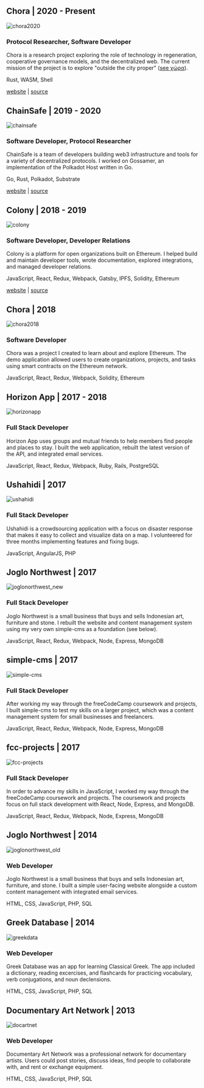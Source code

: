 ## Chora | 2020 - Present

![chora2020](/img/tech_chora2020.jpg)

### Protocol Researcher, Software Developer

Chora is a research project exploring the role of technology in regeneration, cooperative governance models, and the decentralized web. The current mission of the project is to explore "outside the city proper" ([see χώρα](https://en.wikipedia.org/wiki/Kh%C3%B4ra)).

Rust, WASM, Shell

[website](https://chora.io) | [source](https://github.com/choraio)

## ChainSafe | 2019 - 2020

![chainsafe](/img/tech_chainsafe.jpg)

### Software Developer, Protocol Researcher

ChainSafe is a team of developers building web3 infrastructure and tools for a variety of decentralized protocols. I worked on Gossamer, an implementation of the  Polkadot Host written in Go.

Go, Rust, Polkadot, Substrate

[website](https://chainsafe.io) | [source](https://github.com/chainsafe)

## Colony | 2018 - 2019

![colony](/img/tech_colony.jpg)

### Software Developer, Developer Relations

Colony is a platform for open organizations built on Ethereum. I helped build and maintain developer tools, wrote documentation, explored integrations, and managed developer relations.

JavaScript, React, Redux, Webpack, Gatsby, IPFS, Solidity, Ethereum

[website](https://colony.io) | [source](https://github.com/joincolony)

## Chora | 2018

![chora2018](/img/tech_chora2018.jpg)

### Software Developer

Chora was a project I created to learn about and explore Ethereum. The demo application allowed users to create organizations, projects, and tasks using smart contracts on the Ethereum network.

JavaScript, React, Redux, Webpack, Solidity, Ethereum

## Horizon App | 2017 - 2018

![horizonapp](/img/tech_horizonapp.jpg)

### Full Stack Developer

Horizon App uses groups and mutual friends to help members find people and places to stay. I built the web application, rebuilt the latest version of the API, and integrated email services.

JavaScript, React, Redux, Webpack, Ruby, Rails, PostgreSQL

## Ushahidi | 2017

![ushahidi](/img/tech_ushahidi.jpg)

### Full Stack Developer

Ushahidi is a crowdsourcing application with a focus on disaster response that makes it easy to collect and visualize data on a map. I volunteered for three months implementing features and fixing bugs.

JavaScript, AngularJS, PHP

## Joglo Northwest | 2017

![joglonorthwest_new](/img/tech_joglo2017.jpg)

### Full Stack Developer

Joglo Northwest is a small business that buys and sells Indonesian art, furniture and stone. I rebuilt the website and content management system using my very own simple-cms as a foundation (see below).

JavaScript, React, Redux, Webpack, Node, Express, MongoDB

## simple-cms | 2017

![simple-cms](/img/tech_simplecms.jpg)

### Full Stack Developer

After working my way through the freeCodeCamp coursework and projects, I built simple-cms to test my skills on a larger project, which was a content management system for small businesses and freelancers.

JavaScript, React, Redux, Webpack, Node, Express, MongoDB

## fcc-projects | 2017

![fcc-projects](/img/tech_fccprojects.jpg)

### Full Stack Developer

In order to advance my skills in JavaScript, I worked my way through the freeCodeCamp coursework and projects. The coursework and projects focus on full stack development with React, Node, Express, and MongoDB.

JavaScript, React, Redux, Webpack, Node, Express, MongoDB

## Joglo Northwest | 2014

![joglonorthwest_old](/img/tech_joglo2014.jpg)

### Web Developer

Joglo Northwest is a small business that buys and sells Indonesian art, furniture, and stone. I built a simple user-facing website alongside a custom content management with integrated email services.

HTML, CSS, JavaScript, PHP, SQL

## Greek Database | 2014

![greekdata](/img/tech_greekdata.jpg)

### Web Developer

Greek Database was an app for learning Classical Greek. The app included a dictionary, reading excercises, and flashcards for practicing vocabulary, verb conjugations, and noun declensions.

HTML, CSS, JavaScript, PHP, SQL

## Documentary Art Network | 2013

![docartnet](/img/tech_docartnet.jpg)

### Web Developer

Documentary Art Network was a professional network for documentary artists. Users could post stories, discuss ideas, find people to collaborate with, and rent or exchange equipment.

HTML, CSS, JavaScript, PHP, SQL